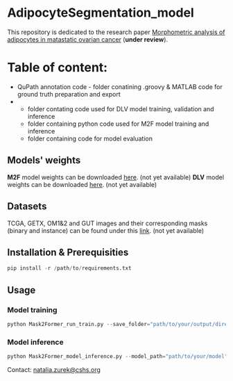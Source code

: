 # AdipocyteSegmentation_model
This repository is dedicated to the research paper [Morphometric analysis of adipocytes in matastatic ovarian cancer](link) (**under review**).

# Table of content:
* QuPath annotation code - folder conatining .groovy & MATLAB code for ground truth preparation and export
* - folder contating code used for DLV model training, validation and inference
  - folder containing python code used for M2F model training and inference
  - folder containing code for model evaluation

## Models' weights 
**M2F** model weights can be downloaded [here](link). (not yet available)
**DLV** model weights can be downloaded [here](link). (not yet available)

## Datasets
TCGA, GETX, OM1&2 and GUT images and their corresponding masks (binary and instance) can be found under this [link](link). (not yet available)

## Installation & Prerequisities
```python
pip install -r /path/to/requirements.txt
```

## Usage
### Model training
```python
python Mask2Former_run_train.py --save_folder="path/to/your/output/directory" --train_dataset="path/to/your/training/dataset" --num_epochs=80 --batch_size=32
```

### Model inference
```python
python Mask2Former_model_inference.py --model_path="path/to/your/model" --save_path="path/to/your/output/directory" --image_path="path/to/your/images"
```
 
Contact: [natalia.zurek@cshs.org](mailto:natalia.zurek@cshs.org)
